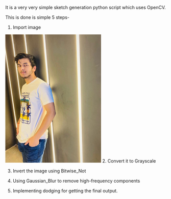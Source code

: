 It is a very very simple sketch generation python script which uses OpenCV.

This is done is simple 5 steps-
1. Import image
<img src="imgs/1.png" height="400px" width="300px">
2. Convert it to Grayscale
 
3. Invert the image using Bitwise_Not
 
4. Using Gaussian_Blur to remove high-frequency components

5. Implementing dodging for getting the final output.
